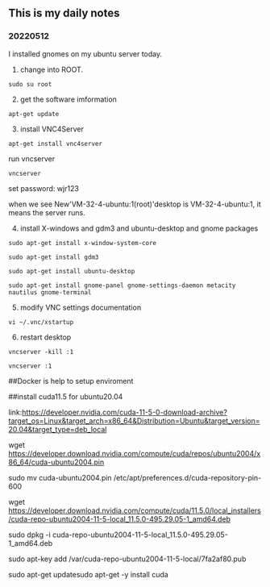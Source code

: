 ## This is my daily notes
### 20220512
I installed gnomes on my ubuntu server today.

1. change into ROOT.

`sudo su root`

2. get the software imformation

`apt-get update`

3. install VNC4Server

`apt-get install vnc4server`

run vncserver

`vncserver`

set password: wjr123

when we see New'VM-32-4-ubuntu:1(root)'desktop is VM-32-4-ubuntu:1, it means the server runs.

4. install X-windows and gdm3 and ubuntu-desktop and gnome packages

`sudo apt-get install x-window-system-core`

`sudo apt-get install gdm3`

`sudo apt-get install ubuntu-desktop`

`sudo apt-get install gnome-panel gnome-settings-daemon metacity nautilus gnome-terminal`

5. modify VNC settings documentation

`vi ~/.vnc/xstartup`

6. restart desktop

`vncserver -kill :1`

`vncserver :1`

##Docker is help to setup enviroment

##install cuda11.5 for ubuntu20.04

link:https://developer.nvidia.com/cuda-11-5-0-download-archive?target_os=Linux&target_arch=x86_64&Distribution=Ubuntu&target_version=20.04&target_type=deb_local

wget https://developer.download.nvidia.com/compute/cuda/repos/ubuntu2004/x86_64/cuda-ubuntu2004.pin

sudo mv cuda-ubuntu2004.pin /etc/apt/preferences.d/cuda-repository-pin-600

wget https://developer.download.nvidia.com/compute/cuda/11.5.0/local_installers/cuda-repo-ubuntu2004-11-5-local_11.5.0-495.29.05-1_amd64.deb

sudo dpkg -i cuda-repo-ubuntu2004-11-5-local_11.5.0-495.29.05-1_amd64.deb

sudo apt-key add /var/cuda-repo-ubuntu2004-11-5-local/7fa2af80.pub

sudo apt-get updatesudo apt-get -y install cuda

